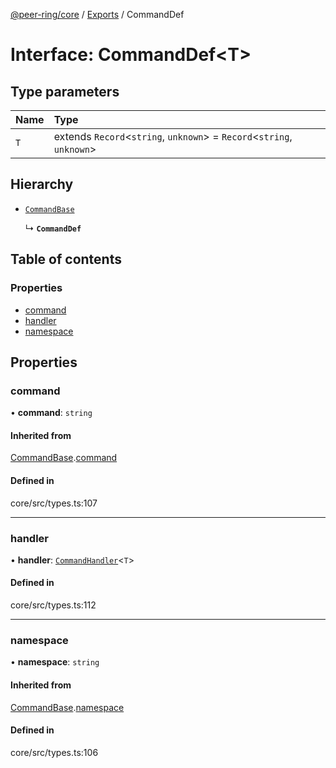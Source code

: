 [@peer-ring/core](../README.md) / [Exports](../modules.md) / CommandDef

# Interface: CommandDef\<T\>

## Type parameters

| Name | Type                                                                      |
| :--- | :------------------------------------------------------------------------ |
| `T`  | extends `Record`\<`string`, `unknown`\> = `Record`\<`string`, `unknown`\> |

## Hierarchy

- [`CommandBase`](CommandBase.md)

  ↳ **`CommandDef`**

## Table of contents

### Properties

- [command](CommandDef.md#command)
- [handler](CommandDef.md#handler)
- [namespace](CommandDef.md#namespace)

## Properties

### command

• **command**: `string`

#### Inherited from

[CommandBase](CommandBase.md).[command](CommandBase.md#command)

#### Defined in

core/src/types.ts:107

---

### handler

• **handler**: [`CommandHandler`](../modules.md#commandhandler)\<`T`\>

#### Defined in

core/src/types.ts:112

---

### namespace

• **namespace**: `string`

#### Inherited from

[CommandBase](CommandBase.md).[namespace](CommandBase.md#namespace)

#### Defined in

core/src/types.ts:106
